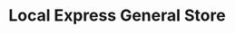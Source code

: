 ---
title: "Local Express General Store"
url: /birmingham/local-express-general-store/
shop: Lebensmittel
---